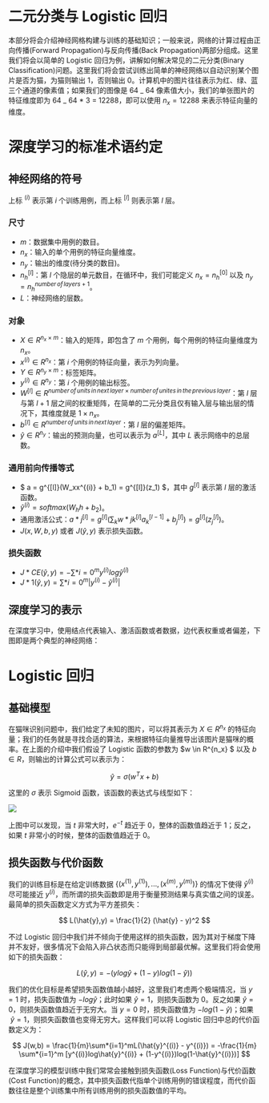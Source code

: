 # 二元分类与 Logistic 回归

本部分将会介绍神经网格构建与训练的基础知识；一般来说，网络的计算过程由正向传播(Forward Propagation)与反向传播(Back Propagation)两部分组成。这里我们将会以简单的 Logistic 回归为例，讲解如何解决常见的二元分类(Binary Classification)问题。这里我们将会尝试训练出简单的神经网络以自动识别某个图片是否为猫，为猫则输出 1，否则输出 0。计算机中的图片往往表示为红、绿、蓝三个通道的像素值；如果我们的图像是 64 _ 64 像素值大小，我们的单张图片的特征维度即为 64 _ 64 \* 3 = 12288，即可以使用 $n_x = 12288$ 来表示特征向量的维度。

# 深度学习的标准术语约定

## 神经网络的符号

上标 $^{(i)}$ 表示第 $i$ 个训练用例，而上标 $^{[l]}$ 则表示第 $l$ 层。

### 尺寸

- $m$：数据集中用例的数目。
- $n_x$：输入的单个用例的特征向量维度。
- $n_y$：输出的维度(待分类的数目)。
- $n_h^{[l]}$：第 $l$ 个隐层的单元数目，在循环中，我们可能定义 $n_x = n_h^{[0]}$ 以及 $n_y = n_h^{number \, of \, layers + 1}$。
- $L$：神经网络的层数。

### 对象

- $X \in R^{n_x \times m}$：输入的矩阵，即包含了 $m$ 个用例，每个用例的特征向量维度为 $n_x$。
- $x^{(i)} \in R^{n_x}$：第 $i$ 个用例的特征向量，表示为列向量。
- $Y \in R^{n_y \times m}$：标签矩阵。
- $y^{(i)} \in R^{n_y}$：第 $i$ 个用例的输出标签。
- $W^{[l]} \in R^{number \, of \, units \, in \, next \, layer \times number \, of \, unites \, in \, the \, previous \, layer}$：第 $l$ 层与第 $l+1$ 层之间的权重矩阵，在简单的二元分类且仅有输入层与输出层的情况下，其维度就是 $ 1 \times n_x$。
- $b^{[l]} \in R^{number \, of \, units \, in \, next \, layer}$：第 $l$ 层的偏差矩阵。
- $\hat{y} \in R^{n_y}$：输出的预测向量，也可以表示为 $a^{[L]}$，其中 $L$ 表示网络中的总层数。

### 通用前向传播等式

- $ a = g^{[l]}(W_xx^{(i)} + b_1) = g^{[l]}(z_1) $，其中 $g^{[l]}$ 表示第 $l$ 层的激活函数。
- $\hat{y}^{(i)} = softmax(W_hh + b_2)$。
- 通用激活公式：$a*j^{[l]} = g^{[l]}(\sum_kw*{jk}^{[l]}a_k^{[l-1]} + b_j^{[l]}) = g^{[l]}(z_j^{[l]})$。
- $J(x, W, b, y)$ 或者 $J(\hat{y}, y)$ 表示损失函数。

### 损失函数

- $J*{CE(\hat{y},y)} = - \sum*{i=0}^m y^{(i)}log \hat{y}^{(i)}$
- $J*{1(\hat{y},y)} = \sum*{i=0}^m | y^{(i)} - \hat{y}^{(i)} |$

## 深度学习的表示

在深度学习中，使用结点代表输入、激活函数或者数据，边代表权重或者偏差，下图即是两个典型的神经网络：

# Logistic 回归

## 基础模型

在猫咪识别问题中，我们给定了未知的图片，可以将其表示为 $X \in R^{n_x}$ 的特征向量；我们的任务就是寻找合适的算法，来根据特征向量推导出该图片是猫咪的概率。在上面的介绍中我们假设了 Logistic 函数的参数为 $w \in R^{n_x} $ 以及 $b \in R$，则输出的计算公式可以表示为：

$$
\hat{y} = \sigma(w^Tx + b)
$$

这里的 $\sigma$ 表示 Sigmoid 函数，该函数的表达式与线型如下：

![](https://upload.wikimedia.org/wikipedia/commons/thumb/5/53/Sigmoid-function-2.svg/2000px-Sigmoid-function-2.svg.png)

上图中可以发现，当 $t$ 非常大时，$e^{-t}$ 趋近于 0，整体的函数值趋近于 1；反之，如果 $t$ 非常小的时候，整体的函数值趋近于 0。

## 损失函数与代价函数

我们的训练目标是在给定训练数据 $\{(x^{(1)}, y^{(1)}),...,(x^{(m)},y^{(m)})\}$ 的情况下使得 $\hat{y}^{(i)}$ 尽可能接近 $y^{(i)}$，而所谓的损失函数即是用于衡量预测结果与真实值之间的误差。最简单的损失函数定义方式为平方差损失：

$$
L(\hat{y},y) = \frac{1}{2} (\hat{y} - y)^2
$$

不过 Logistic 回归中我们并不倾向于使用这样的损失函数，因为其对于梯度下降并不友好，很多情况下会陷入非凸状态而只能得到局部最优解。这里我们将会使用如下的损失函数：

$$
L(\hat{y},y) = -(ylog\hat{y} + (1-y)log(1-\hat{y}))
$$

我们的优化目标是希望损失函数值越小越好，这里我们考虑两个极端情况，当 $y = 1$ 时，损失函数值为 $-log\hat{y}$；此时如果 $\hat{y} = 1$，则损失函数为 0。反之如果 $\hat{y} = 0$，则损失函数值趋近于无穷大。当 $y = 0$ 时，损失函数值为 $-log(1-\hat{y})$；如果  $\hat{y} = 1$，则损失函数值也变得无穷大。这样我们可以将 Logistic 回归中总的代价函数定义为：

$$
J(w,b) =
\frac{1}{m}\sum*{i=1}^mL(\hat{y}^{(i)} - y^{(i)}) =
-\frac{1}{m} \sum*{i=1}^m [y^{(i)}log\hat{y}^{(i)} + (1-y^{(i)})log(1-\hat{y}^{(i)})]
$$

在深度学习的模型训练中我们常常会接触到损失函数(Loss Function)与代价函数(Cost Function)的概念，其中损失函数代指单个训练用例的错误程度，而代价函数往往是整个训练集中所有训练用例的损失函数值的平均。
